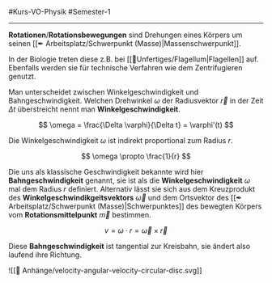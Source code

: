 #Kurs-VO-Physik #Semester-1

---

**Rotationen**/**Rotationsbewegungen** sind Drehungen eines Körpers um seinen [[✒ Arbeitsplatz/Schwerpunkt (Masse)|Massenschwerpunkt]].

In der Biologie treten diese z.B. bei [[📂Unfertiges/Flagellum|Flagellen]] auf. Ebenfalls werden sie für technische Verfahren wie dem Zentrifugieren genutzt.

Man unterscheidet zwischen Winkelgeschwindigkeit und Bahngeschwindigkeit. Welchen Drehwinkel $\omega$ der Radiusvektor $\vec{r}$ in der Zeit $\Delta t$ überstreicht nennt man **Winkelgeschwindigkeit**.

$$
\omega = \frac{\Delta \varphi}{\Delta t} = \varphi'(t)
$$

Die Winkelgeschwindigkeit $\omega$ ist indirekt proportional zum Radius $r$.

$$
\omega \propto \frac{1}{r}
$$

Die uns als klassische Geschwindigkeit bekannte wird hier **Bahngeschwindigkeit** genannt, sie ist als die **Winkelgeschwindigkeit** $\omega$ mal dem Radius $r$ definiert. Alternativ lässt sie sich aus dem Kreuzprodukt des **Winkelgeschwindikgeitsvektors** $\vec{\omega}$ und dem Ortsvektor des [[✒ Arbeitsplatz/Schwerpunkt (Masse)|Schwerpunktes]] des bewegten Körpers vom **Rotationsmittelpunkt** $\vec{m}$ bestimmen.

$$
v = \omega \cdot r = \vec{\omega} \times \vec{r}
$$

Diese **Bahngeschwindigkeit** ist tangential zur Kreisbahn, sie ändert also laufend ihre Richtung.


![[📎 Anhänge/velocity-angular-velocity-circular-disc.svg]]